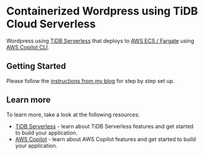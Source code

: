 # Containerized Wordpress using TiDB Cloud Serverless

Wordpress using [TiDB Serverless](https://tidbcloud.com) that deploys to [AWS ECS / Fargate](https://aws.amazon.com/fargate/) using [AWS Copilot CLI](https://aws.github.io/copilot-cli/).

## Getting Started

Please follow the [instructions from my blog](https://#) for step by step set up.

## Learn more

To learn more, take a look at the following resources:

- [TiDB Serverless](https://docs.pingcap.com/tidbcloud/) - learn about TiDB Serverless features and get started to build your application.
- [AWS Copilot](https://aws.github.io/copilot-cli/) - learn about AWS Copilot features and get started to build your application.
